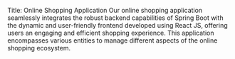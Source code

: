 Title: Online Shopping Application
Our online shopping application seamlessly integrates the robust backend capabilities of Spring Boot with the dynamic and user-friendly frontend developed using React JS, 
offering users an engaging and efficient shopping experience. This application encompasses various entities to manage different aspects of the online shopping ecosystem.

